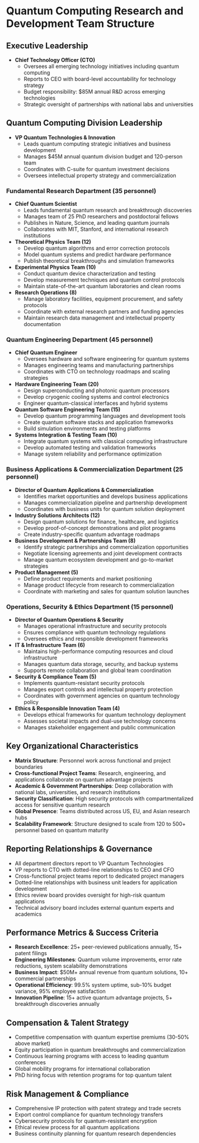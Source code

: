 # Quantum Computing Research and Development Team Structure

## Executive Leadership
- **Chief Technology Officer (CTO)**
  - Oversees all emerging technology initiatives including quantum computing
  - Reports to CEO with board-level accountability for technology strategy
  - Budget responsibility: $85M annual R&D across emerging technologies
  - Strategic oversight of partnerships with national labs and universities

## Quantum Computing Division Leadership
- **VP Quantum Technologies & Innovation**
  - Leads quantum computing strategic initiatives and business development
  - Manages $45M annual quantum division budget and 120-person team
  - Coordinates with C-suite for quantum investment decisions
  - Oversees intellectual property strategy and commercialization

### Fundamental Research Department (35 personnel)
- **Chief Quantum Scientist**
  - Leads fundamental quantum research and breakthrough discoveries
  - Manages team of 25 PhD researchers and postdoctoral fellows
  - Publishes in Nature, Science, and leading quantum journals
  - Collaborates with MIT, Stanford, and international research institutions
- **Theoretical Physics Team (12)**
  - Develop quantum algorithms and error correction protocols
  - Model quantum systems and predict hardware performance
  - Publish theoretical breakthroughs and simulation frameworks
- **Experimental Physics Team (10)**
  - Conduct quantum device characterization and testing
  - Develop measurement techniques and quantum control protocols
  - Maintain state-of-the-art quantum laboratories and clean rooms
- **Research Operations (8)**
  - Manage laboratory facilities, equipment procurement, and safety protocols
  - Coordinate with external research partners and funding agencies
  - Maintain research data management and intellectual property documentation

### Quantum Engineering Department (45 personnel)
- **Chief Quantum Engineer**
  - Oversees hardware and software engineering for quantum systems
  - Manages engineering teams and manufacturing partnerships
  - Coordinates with CTO on technology roadmaps and scaling strategies
- **Hardware Engineering Team (20)**
  - Design superconducting and photonic quantum processors
  - Develop cryogenic cooling systems and control electronics
  - Engineer quantum-classical interfaces and hybrid systems
- **Quantum Software Engineering Team (15)**
  - Develop quantum programming languages and development tools
  - Create quantum software stacks and application frameworks
  - Build simulation environments and testing platforms
- **Systems Integration & Testing Team (10)**
  - Integrate quantum systems with classical computing infrastructure
  - Develop automated testing and validation frameworks
  - Manage system reliability and performance optimization

### Business Applications & Commercialization Department (25 personnel)
- **Director of Quantum Applications & Commercialization**
  - Identifies market opportunities and develops business applications
  - Manages commercialization pipeline and partnership development
  - Coordinates with business units for quantum solution deployment
- **Industry Solutions Architects (12)**
  - Design quantum solutions for finance, healthcare, and logistics
  - Develop proof-of-concept demonstrations and pilot programs
  - Create industry-specific quantum advantage roadmaps
- **Business Development & Partnerships Team (8)**
  - Identify strategic partnerships and commercialization opportunities
  - Negotiate licensing agreements and joint development contracts
  - Manage quantum ecosystem development and go-to-market strategies
- **Product Management (5)**
  - Define product requirements and market positioning
  - Manage product lifecycle from research to commercialization
  - Coordinate with marketing and sales for quantum solution launches

### Operations, Security & Ethics Department (15 personnel)
- **Director of Quantum Operations & Security**
  - Manages operational infrastructure and security protocols
  - Ensures compliance with quantum technology regulations
  - Oversees ethics and responsible development frameworks
- **IT & Infrastructure Team (6)**
  - Maintains high-performance computing resources and cloud infrastructure
  - Manages quantum data storage, security, and backup systems
  - Supports remote collaboration and global team coordination
- **Security & Compliance Team (5)**
  - Implements quantum-resistant security protocols
  - Manages export controls and intellectual property protection
  - Coordinates with government agencies on quantum technology policy
- **Ethics & Responsible Innovation Team (4)**
  - Develops ethical frameworks for quantum technology deployment
  - Assesses societal impacts and dual-use technology concerns
  - Manages stakeholder engagement and public communication

## Key Organizational Characteristics
- **Matrix Structure**: Personnel work across functional and project boundaries
- **Cross-functional Project Teams**: Research, engineering, and applications collaborate on quantum advantage projects
- **Academic & Government Partnerships**: Deep collaboration with national labs, universities, and research institutions
- **Security Classification**: High security protocols with compartmentalized access for sensitive quantum research
- **Global Presence**: Teams distributed across US, EU, and Asian research hubs
- **Scalability Framework**: Structure designed to scale from 120 to 500+ personnel based on quantum maturity

## Reporting Relationships & Governance
- All department directors report to VP Quantum Technologies
- VP reports to CTO with dotted-line relationships to CEO and CFO
- Cross-functional project teams report to dedicated project managers
- Dotted-line relationships with business unit leaders for application development
- Ethics review board provides oversight for high-risk quantum applications
- Technical advisory board includes external quantum experts and academics

## Performance Metrics & Success Criteria
- **Research Excellence**: 25+ peer-reviewed publications annually, 15+ patent filings
- **Engineering Milestones**: Quantum volume improvements, error rate reductions, system scalability demonstrations
- **Business Impact**: $50M+ annual revenue from quantum solutions, 10+ commercial partnerships
- **Operational Efficiency**: 99.5% system uptime, sub-10% budget variance, 95% employee satisfaction
- **Innovation Pipeline**: 15+ active quantum advantage projects, 5+ breakthrough discoveries annually

## Compensation & Talent Strategy
- Competitive compensation with quantum expertise premiums (30-50% above market)
- Equity participation in quantum breakthroughs and commercialization
- Continuous learning programs with access to leading quantum conferences
- Global mobility programs for international collaboration
- PhD hiring focus with retention programs for top quantum talent

## Risk Management & Compliance
- Comprehensive IP protection with patent strategy and trade secrets
- Export control compliance for quantum technology transfers
- Cybersecurity protocols for quantum-resistant encryption
- Ethical review process for all quantum applications
- Business continuity planning for quantum research dependencies
